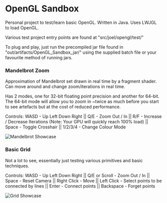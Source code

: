 # OpenGL Sandbox
Personal project to test/learn basic OpenGL. Written in Java. Uses LWJGL to load OpenGL.

Various test project entry points are found at "src/joel/opengl/test/"

To plug and play, just run the precompiled jar file found in "out/artifacts/OpenGL_Sandbox_jar/" using the supplied batch file or your favourite method of running jars.

### Mandelbrot Zoom
Approximation of Mandelbrot set drawn in real time by a fragment shader. Can move around and change zoom/iterations in real time.

Has 2 modes, one for 32-bit floating point precision and another for 64-bit. The 64-bit mode will allow you to zoom in ~twice as much before you start to see artefacts but at the cost of reduced performance.

Controls: WASD - Up Left Down Right || Q/E - Zoom Out / In || R/F - Increase / Decrease Iterations (Note: Your GPU will quickly reach 100% load) || Space - Toggle Crosshair || 1/2/3/4 - Change Colour Mode

![Mandelbrot Showcase](https://raw.githubusercontent.com/Lammazz/OpenGL-Sandbox/master/res/images/MandelbrotShowcase.png)


### Basic Grid
Not a lot to see, essentially just testing various primitives and basic techniques.

Controls: WASD - Up Left Down Right || Q/E or Scroll - Zoom Out / In || Space - Reset Camera || Right Click - Move || Left Click - Select points to be connected by lines || Enter - Connect points || Backspace - Forget points

![Grid Showcase](https://raw.githubusercontent.com/Lammazz/OpenGL-Sandbox/master/res/images/BasicGridShowcase.png)
